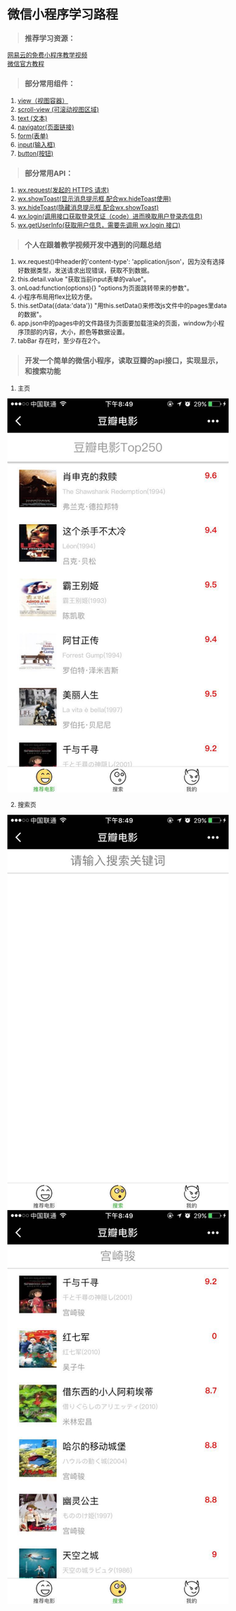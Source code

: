 
# 微信小程序学习路程
>### 推荐学习资源：
[网易云的免费小程序教学视频](http://study.163.com/course/courseMain.htm?courseId=1003283028)  
[微信官方教程](https://mp.weixin.qq.com/debug/wxadoc/dev/component/label.html)
>### 部分常用组件：
1. [view（视图容器）](https://mp.weixin.qq.com/debug/wxadoc/dev/component/view.html)
2. [scroll-view (可滚动视图区域)](https://mp.weixin.qq.com/debug/wxadoc/dev/component/scroll-view.html)
3. [text (文本)](https://mp.weixin.qq.com/debug/wxadoc/dev/component/text.html)
4. [navigator(页面链接)](https://mp.weixin.qq.com/debug/wxadoc/dev/component/navigator.html)
5. [form(表单)](https://mp.weixin.qq.com/debug/wxadoc/dev/component/form.html)
6. [input(输入框)](https://mp.weixin.qq.com/debug/wxadoc/dev/component/input.html)
7. [button(按钮)](https://mp.weixin.qq.com/debug/wxadoc/dev/component/button.html)

>### 部分常用API：
1. [wx.request(发起的 HTTPS 请求)](https://mp.weixin.qq.com/debug/wxadoc/dev/api/network-request.html#wxrequestobject)
2. [wx.showToast(显示消息提示框,配合wx.hideToast使用)](https://mp.weixin.qq.com/debug/wxadoc/dev/api/api-react.html#wxshowtoastobject)
3. [wx.hideToast(隐藏消息提示框,配合wx.showToast)](https://mp.weixin.qq.com/debug/wxadoc/dev/api/api-react.html#wxhidetoast)
4. [wx.login(调用接口获取登录凭证（code）进而换取用户登录态信息)](https://mp.weixin.qq.com/debug/wxadoc/dev/api/api-login.html#wxloginobject)
5. [wx.getUserInfo(获取用户信息，需要先调用 wx.login 接口)](https://mp.weixin.qq.com/debug/wxadoc/dev/api/open.html#wxgetuserinfoobject)


>### 个人在跟着教学视频开发中遇到的问题总结
1. wx.request()中header的'content-type': 'application/json'，因为没有选择好数据类型，发送请求出现错误，获取不到数据。
2. this.detail.value "获取当前input表单的value"。
3. onLoad:function(options){} "options为页面跳转带来的参数"。
4. 小程序布局用flex比较方便。
5. this.setData({data:'data'}) "用this.setData()来修改js文件中的pages里data的数据"。
6. app.json中的pages中的文件路径为页面要加载渲染的页面，window为小程序顶部的内容，大小，颜色等数据设置。
7. tabBar 存在时，至少存在2个。

>### 开发一个简单的微信小程序，读取豆瓣的api接口，实现显示，和搜索功能

1. 主页

![主页](/resoure/img1.jpg)

2. 搜索页

![搜索前](/resoure/img2.jpg)
![搜索后](/resoure/img3.jpg)
